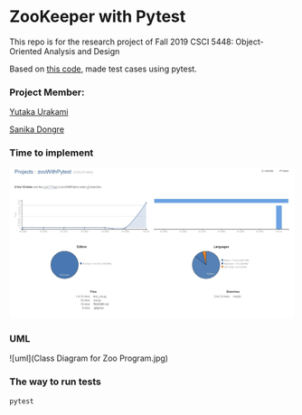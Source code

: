 # ZooKeeper with Pytest

This repo is for the research project of Fall 2019 CSCI 5448: Object-Oriented Analysis and Design

Based on [this code](https://github.com/sanikadongre/OOAD_F19_Homeworks_Projects/blob/master/Project2/Q1a/zoo.py), made test cases using pytest.

### Project Member:
[Yutaka Urakami](https://github.com/Uyutaka)

[Sanika Dongre](https://github.com/sanikadongre)




### Time to implement
![time](wakatime.jpg)

### UML
![uml](Class Diagram for Zoo Program.jpg)

### The way to run tests
```
pytest
```